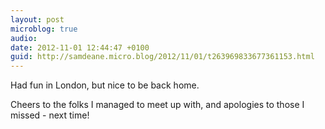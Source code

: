 ```yaml
---
layout: post
microblog: true
audio: 
date: 2012-11-01 12:44:47 +0100
guid: http://samdeane.micro.blog/2012/11/01/t263969833677361153.html
---
```

Had fun in London, but nice to be back home.

Cheers to the folks I managed to meet up with, and apologies to those I missed - next time!
